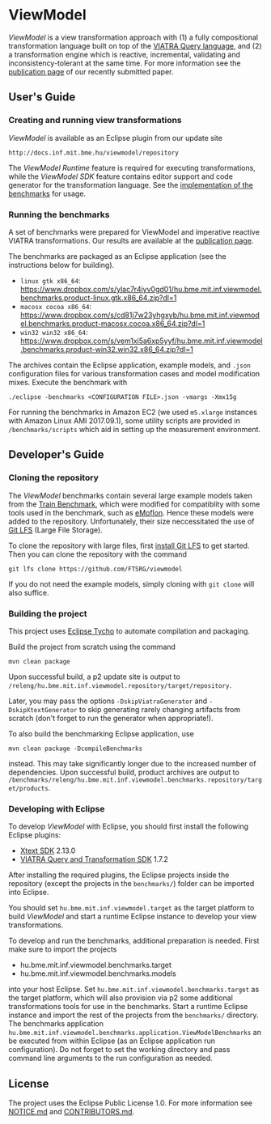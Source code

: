 # ViewModel

*ViewModel* is a view transformation approach with (1) a fully compositional transformation language built on top of the [VIATRA Query language](https://www.eclipse.org/viatra/documentation/query-language.html), and (2) a transformation engine which is reactive, incremental, validating and inconsistency-tolerant at the same time. For more information see the [publication page](https://github.com/FTSRG/publication-pages/wiki/Incremental-View-Model-Synchronization-Using-Partial-Models) of our recently submitted paper.

## User's Guide

### Creating and running view transformations

*ViewModel* is available as an Eclipse plugin from our update site

    http://docs.inf.mit.bme.hu/viewmodel/repository

The *ViewModel Runtime* feature is required for executing transformations, while the *ViewModel SDK* feature contains editor support and code generator for the transformation language. See the [implementation of the benchmarks](https://github.com/FTSRG/viewmodel/tree/master/benchmarks/plugins/hu.bme.mit.inf.viewmodel.benchmarks.viewmodel/src/hu/bme/mit/inf/viewmodel/benchmarks/viewmodel) for usage.

### Running the benchmarks

A set of benchmarks were prepared for ViewModel and imperative reactive VIATRA transformations. Our results are available at the [publication page](https://github.com/FTSRG/publication-pages/wiki/Incremental-View-Model-Synchronization-Using-Partial-Models).

The benchmarks are packaged as an Eclipse application (see the instructions below for building).

  * `linux gtk x86_64`: https://www.dropbox.com/s/ylac7r4iyv0gd01/hu.bme.mit.inf.viewmodel.benchmarks.product-linux.gtk.x86_64.zip?dl=1
  * `macosx cocoa x86_64`: https://www.dropbox.com/s/cd81j7w23yhgxyb/hu.bme.mit.inf.viewmodel.benchmarks.product-macosx.cocoa.x86_64.zip?dl=1
  * `win32 win32 x86_64`: https://www.dropbox.com/s/vem1xi5a6xp5yyf/hu.bme.mit.inf.viewmodel.benchmarks.product-win32.win32.x86_64.zip?dl=1

The archives contain the Eclipse application, example models, and `.json` configuration files for various transformation cases and model modification mixes. Execute the benchmark with

    ./eclipse -benchmarks <CONFIGURATION FILE>.json -vmargs -Xmx15g

For running the benchmarks in Amazon EC2 (we used `m5.xlarge` instances with Amazon Linux AMI 2017.09.1), some utility scripts are provided in `/benchmarks/scripts` which aid in setting up the measurement environment.

## Developer's Guide

### Cloning the repository

The *ViewModel* benchmarks contain several large example models taken from the [Train Benchmark](https://github.com/FTSRG/trainbenchmark), which were modified for compatiblity with some tools used in the benchmark, such as [eMoflon](https://emoflon.org/). Hence these models were added to the repository. Unfortunately, their size neccessitated the use of [Git LFS](https://git-lfs.github.com/) (Large File Storage).

To clone the repository with large files, first [install Git LFS](https://git-lfs.github.com/) to get started. Then you can clone the repository with the command

    git lfs clone https://github.com/FTSRG/viewmodel

If you do not need the example models, simply cloning with `git clone` will also suffice.

### Building the project

This project uses [Eclipse Tycho](https://www.eclipse.org/tycho/) to automate compilation and packaging.

Build the project from scratch using the command

    mvn clean package

Upon successful build, a p2 update site is output to `/releng/hu.bme.mit.inf.viewmodel.repository/target/repository`.

Later, you may pass the options `-DskipViatraGenerator` and `-DskipXtextGenerator` to skip generating rarely changing artifacts from scratch (don't forget to run the generator when appropriate!).

To also build the benchmarking Eclipse application, use

    mvn clean package -DcompileBenchmarks

instead. This may take significantly longer due to the increased number of dependencies. Upon successful build, product archives are output to `/benchmarks/releng/hu.bme.mit.inf.viewmodel.benchmarks.repository/target/products`.

### Developing with Eclipse

To develop *ViewModel* with Eclipse, you should first install the following Eclipse plugins:

  * [Xtext SDK](https://www.eclipse.org/Xtext/download.html) 2.13.0
  * [VIATRA Query and Transformation SDK](https://www.eclipse.org/viatra/downloads.html) 1.7.2

After installing the required plugins, the Eclipse projects inside the repository (except the projects in the `benchmarks/`) folder can be imported into Eclipse.

You should set `hu.bme.mit.inf.viewmodel.target` as the target platform to build *ViewModel* and start a runtime Eclipse instance to develop your view transformations.

To develop and run the benchmarks, additional preparation is needed. First make sure to import the projects

  * hu.bme.mit.inf.viewmodel.benchmarks.target
  * hu.bme.mit.inf.viewmodel.benchmarks.models

into your host Eclipse. Set `hu.bme.mit.inf.viewmodel.benchmarks.target` as the target platform, which will also provision via p2 some additional transformations tools for use in the benchmarks. Start a runtime Eclipse instance and import the rest of the projects from the `benchmarks/` directory. The benchmarks application `hu.bme.mit.inf.viewmodel.benchmarks.application.ViewModelBenchmarks` an be executed from within Eclipse (as an Eclipse application run configuration). Do not forget to set the working directory and pass command line arguments to the run configuration as needed.

## License

The project uses the Eclipse Public License 1.0. For more information see [NOTICE.md](https://github.com/FTSRG/viewmodel/blob/master/NOTICE.md) and [CONTRIBUTORS.md](https://github.com/FTSRG/viewmodel/blob/master/CONTRIBUTORS.md).
